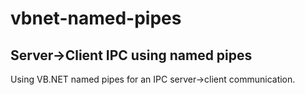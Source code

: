 # vbnet-named-pipes

## Server->Client IPC using named pipes
Using VB.NET named pipes for an IPC server->client communication.
